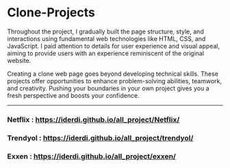 # Clone-Projects

  Throughout the project, I gradually built the page structure, style, and interactions using fundamental web technologies like HTML, CSS, and JavaScript. I paid attention to details for user experience and visual appeal, aiming to provide users with an experience reminiscent of the original website.

  Creating a clone web page goes beyond developing technical skills. These projects offer opportunities to enhance problem-solving abilities, teamwork, and creativity. Pushing your boundaries in your own project gives you a fresh perspective and boosts your confidence.

---

### Netflix : https://iderdi.github.io/all_project/Netflix/
### Trendyol : https://iderdi.github.io/all_project/trendyol/
### Exxen : https://iderdi.github.io/all_project/exxen/

